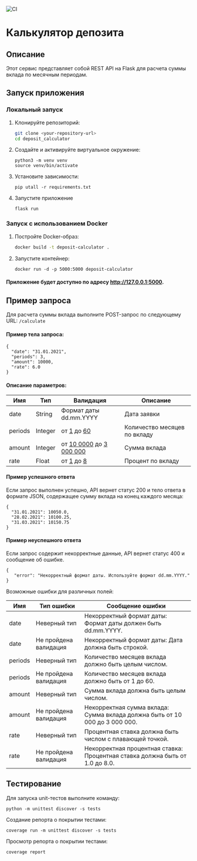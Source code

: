 ![CI](https://img.shields.io/github/workflow/status/OSicutDeus/SBER_TEST/CI)
# Калькулятор депозита
## Описание

Этот сервис представляет собой REST API на Flask для расчета суммы вклада по месячным периодам.

## Запуск приложения

### Локальный запуск

1. Клонируйте репозиторий:
   ```bash
   git clone <your-repository-url>
   cd deposit_calculator
   ```
2. Создайте и активируйте виртуальное окружение:
    ```
   python3 -m venv venv
   source venv/bin/activate
   ```
3. Установите зависимости:
   ```
   pip utall -r requirements.txt
   ```
4. Запустите приложение
   ```
   flask run
   ```

### Запуск с использованием Docker
1. Постройте Docker-образ:
   ```bash
   docker build -t deposit-calculator .
   ```
2. Запустите контейнер:
    ```
   docker run -d -p 5000:5000 deposit-calculator
   ```
#### Приложение будет доступно по адресу http://127.0.0.1:5000.

## Пример запроса
Для расчета суммы вклада выполните POST-запрос по следующему URL: `/calculate`

#### Пример тела запроса:
```
{
  "date": "31.01.2021",
  "periods": 3,
  "amount": 10000,
  "rate": 6.0
}
```
#### Описание параметров:

| Имя     | Тип     | Валидация                              | Описание                     |
|---------|---------|----------------------------------------|------------------------------|
| date    | String  | Формат даты dd.mm.YYYY                 | Дата заявки                  |
| periods | Integer | от <u>1</u> до <u>60</u>               | Количество месяцев по вкладу |
| amount  | Integer | от <u>10 0000</u> до <u>3 000 000</u>  | Сумма вклада                 |
| rate    | Float   | от <u>1</u> до <u>8</u>                | Процент по вкладу            |

#### Пример успешного ответа

Если запрос выполнен успешно, API вернет статус 200 и тело ответа в формате JSON, содержащее сумму вклада на конец каждого месяца:

```
{
  "31.01.2021": 10050.0,
  "28.02.2021": 10100.25,
  "31.03.2021": 10150.75
}
```

#### Пример неуспешного ответа

Если запрос содержит некорректные данные, API вернет статус 400 и сообщение об ошибке.

```
{
   "error": "Некорректный формат даты. Используйте формат dd.mm.YYYY."
}
```
Возможные ошибки для различных полей: 

| Имя     | Тип ошибки             | Сообщение ошибки                                                             |
|---------|------------------------|------------------------------------------------------------------------------|
| date    | Неверный тип           | Некорректный формат даты: Формат даты должен быть dd.mm.YYYY.                |
| date    | Не пройдена валидация  | Некорректный формат даты: Дата должна быть строкой.                          |
| periods | Неверный тип           | Количество месяцев вклада должно быть целым числом.                          |
| periods | Не пройдена валидация  | Количество месяцев вклада должно быть от 1 до 60.                            |
| amount  | Неверный тип           | Сумма вклада должна быть целым числом.                                       |
| amount  | Не пройдена валидация  | Некорректная сумма вклада: Сумма вклада должна быть от 10 000 до 3 000 000.  |
| rate    | Неверный тип           | Процентная ставка должна быть числом с плавающей точкой.                     |
| rate    | Не пройдена валидация  | Некорректная процентная ставка: Процентная ставка должна быть от 1.0 до 8.0. |


## Тестирование
Для запуска unit-тестов выполните команду:
```
python -m unittest discover -s tests 
```
Создание репорта о покрытии тестами:
```
coverage run -m unittest discover -s tests
```
Просмотр репорта о покрытии тестами:
```
coverage report
```